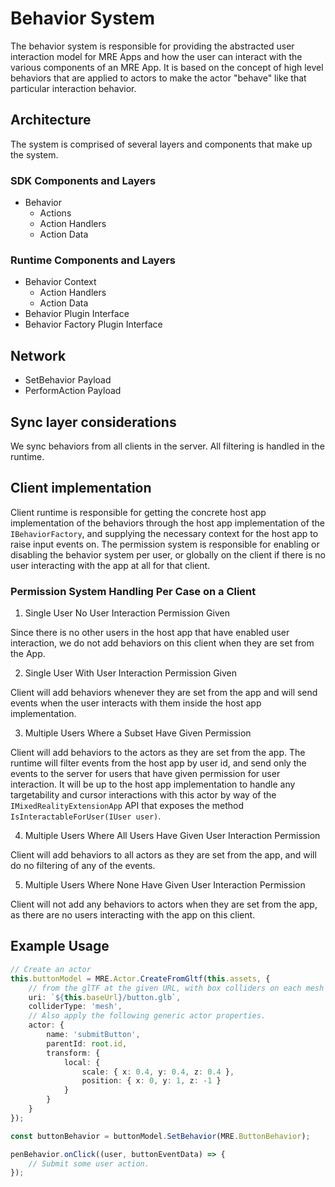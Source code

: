 # Behavior System

The behavior system is responsible for providing the abstracted user interaction model for MRE Apps and how the user can interact with
the various components of an MRE App.  It is based on the concept of high level behaviors that are applied to actors to make the actor
"behave" like that particular interaction behavior.

## Architecture

The system is comprised of several layers and components that make up the system.

### SDK Components and Layers

- Behavior
    - Actions
    - Action Handlers
    - Action Data

### Runtime Components and Layers

- Behavior Context
    - Action Handlers
    - Action Data
- Behavior Plugin Interface
- Behavior Factory Plugin Interface

## Network

- SetBehavior Payload
- PerformAction Payload

## Sync layer considerations

We sync behaviors from all clients in the server.  All filtering is handled in the runtime.

## Client implementation

Client runtime is responsible for getting the concrete host app implementation of the behaviors through the host app implementation
of the `IBehaviorFactory`, and supplying the necessary context for the host app to raise input events on.  The permission system is
responsible for enabling or disabling the behavior system per user, or globally on the client if there is no user interacting with the
app at all for that client.

### Permission System Handling Per Case on a Client

1.  Single User No User Interaction Permission Given

Since there is no other users in the host app that have enabled user interaction, we do not add behaviors on this client when they are 
set from the App.

2. Single User With User Interaction Permission Given

Client will add behaviors whenever they are set from the app and will send events when the user interacts with them inside the host app
implementation.

3. Multiple Users Where a Subset Have Given Permission

Client will add behaviors to the actors as they are set from the app.  The runtime will filter events from the host app by user id, and
send only the events to the server for users that have given permission for user interaction.  It will be up to the host app implementation
to handle any targetability and cursor interactions with this actor by way of the `IMixedRealityExtensionApp` API that exposes the method
`IsInteractableForUser(IUser user)`.

4. Multiple Users Where All Users Have Given User Interaction Permission

Client will add behaviors to all actors as they are set from the app, and will do no filtering of any of the events.

5. Multiple Users Where None Have Given User Interaction Permission

Client will not add any behaviors to actors when they are set from the app, as there are no users interacting with the app on this client.

## Example Usage

``` ts
// Create an actor
this.buttonModel = MRE.Actor.CreateFromGltf(this.assets, {
    // from the glTF at the given URL, with box colliders on each mesh
    uri: `${this.baseUrl}/button.glb`,
    colliderType: 'mesh',
    // Also apply the following generic actor properties.
    actor: {
        name: 'submitButton',
        parentId: root.id,
        transform: {
            local: {
                scale: { x: 0.4, y: 0.4, z: 0.4 },
                position: { x: 0, y: 1, z: -1 }
            }
        }
    }
});

const buttonBehavior = buttonModel.SetBehavior(MRE.ButtonBehavior);

penBehavior.onClick((user, buttonEventData) => {
	// Submit some user action.
});
```